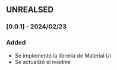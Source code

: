 ## UNREALSED
### [0.0.1] - 2024/02/23
### Added 
- Se implementó la libreria de Material Ui
- Se actualizó el readme 
